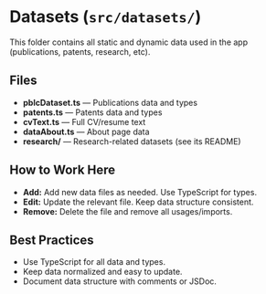 # Datasets (`src/datasets/`)

This folder contains all static and dynamic data used in the app (publications, patents, research, etc).

## Files
- **pblcDataset.ts** — Publications data and types
- **patents.ts** — Patents data and types
- **cvText.ts** — Full CV/resume text
- **dataAbout.ts** — About page data
- **research/** — Research-related datasets (see its README)

## How to Work Here
- **Add:** Add new data files as needed. Use TypeScript for types.
- **Edit:** Update the relevant file. Keep data structure consistent.
- **Remove:** Delete the file and remove all usages/imports.

## Best Practices
- Use TypeScript for all data and types.
- Keep data normalized and easy to update.
- Document data structure with comments or JSDoc. 
